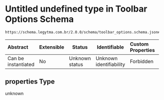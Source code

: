 # Untitled undefined type in Toolbar Options Schema

```txt
https://schema.legytma.com.br/2.0.0/schema/toolbar_options.schema.json#/properties
```




| Abstract            | Extensible | Status         | Identifiable            | Custom Properties | Additional Properties | Access Restrictions | Defined In                                                                                    |
| :------------------ | ---------- | -------------- | ----------------------- | :---------------- | --------------------- | ------------------- | --------------------------------------------------------------------------------------------- |
| Can be instantiated | No         | Unknown status | Unknown identifiability | Forbidden         | Allowed               | none                | [toolbar_options.schema.json\*](../schema/toolbar_options.schema.json) |

## properties Type

unknown
